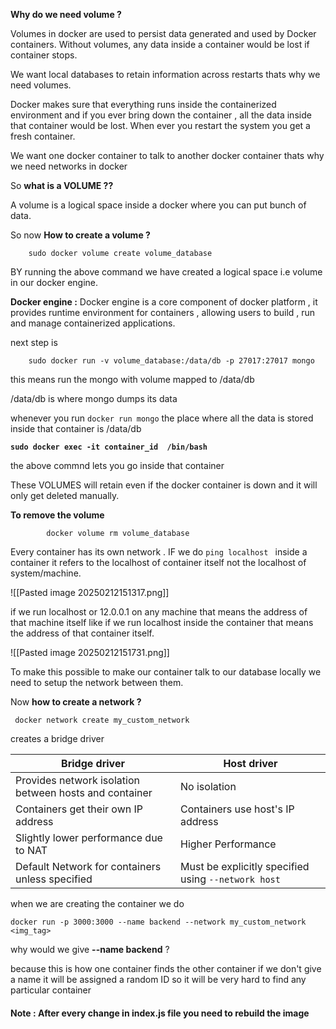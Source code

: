 

**Why do we need volume ?**

Volumes in docker are used to persist data generated and used by Docker containers. Without volumes, any data inside a container would be lost if container stops.

We want local databases to retain information across restarts thats why we need volumes. 

Docker makes sure that everything runs inside the containerized environment and if you ever bring down the container , all the data inside that container would be lost. 
When ever you restart the system you get a fresh container. 


We want one docker container to talk to another docker container thats why we need networks in docker




So **what is a VOLUME ??**

A volume is a logical space inside a docker where you can put bunch of data.


So now **How to create a volume ?** 

		
		sudo docker volume create volume_database


BY running the above command we have created a logical space i.e volume in our docker engine. 


**Docker engine :**  Docker engine is a core component of docker platform , it provides runtime environment for containers , allowing users to build , run and manage containerized applications. 


next step is 

		sudo docker run -v volume_database:/data/db -p 27017:27017 mongo


this means run the mongo with volume mapped to /data/db 

/data/db is where mongo dumps its data


whenever you run `docker run mongo` the place where all the data is stored inside that container is /data/db






**`sudo docker exec -it container_id  /bin/bash`**


the above commnd lets you go inside that container




These VOLUMES will retain even if the docker container is down 
and it will only get deleted manually. 


**To remove the volume** 


			docker volume rm volume_database






Every container has its own network . IF we do `ping localhost ` inside a container it refers to the localhost of container itself not the localhost of system/machine.





![[Pasted image 20250212151317.png]]



if we run localhost or 12.0.0.1 on any machine that means the address of that machine itself 
like if we run localhost inside the container that means the address of that container itself. 


![[Pasted image 20250212151731.png]]





To make this possible to make our container talk to our database locally we need to setup the network between them. 


Now **how to create a network ?**


	 docker network create my_custom_network


creates  a bridge driver

| Bridge driver                                          | Host driver                                         |
| ------------------------------------------------------ | --------------------------------------------------- |
| Provides network isolation between hosts and container | No isolation                                        |
| Containers get their own IP address                    | Containers use host's IP address                    |
| Slightly lower performance due to NAT                  | Higher Performance                                  |
| Default Network for containers unless specified        | Must be explicitly specified using `--network host` |



when we are creating the container 
we do 

	docker run -p 3000:3000 --name backend --network my_custom_network <img_tag>


why would we give **--name backend**  ?

because this is how one container finds the other container if we don't give a name it will be assigned a random ID so it will be very hard to find any particular container





#### Note : After every change in index.js file you need to rebuild the image



	